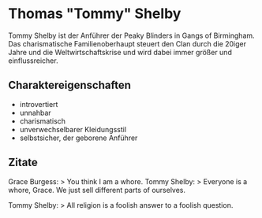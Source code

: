 # Thomas "Tommy" Shelby

Tommy Shelby ist der Anführer der Peaky Blinders in Gangs of Birmingham. Das charismatische Familienoberhaupt steuert den Clan durch die 20iger Jahre und die Weltwirtschaftskrise und wird dabei immer größer und einflussreicher.

## Charaktereigenschaften
* introvertiert
* unnahbar
* charismatisch
* unverwechselbarer Kleidungsstil
* selbstsicher, der geborene Anführer

## Zitate
Grace Burgess: > You think I am a whore.
Tommy Shelby: > Everyone is a whore, Grace. We just sell different parts of ourselves.

Tommy Shelby: > All religion is a foolish answer to a foolish question.

